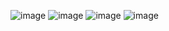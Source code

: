 ![image](https://github.com/ramzarfat2006/Kasir-phpnative/assets/153477198/c3da00e1-d3aa-4dbb-ae1b-ce5b77f67728)
![image](https://github.com/ramzarfat2006/Kasir-phpnative/assets/153477198/25a98bd0-18fd-4ac7-9785-ecdd5fc33b5f)
![image](https://github.com/ramzarfat2006/Kasir-phpnative/assets/153477198/181b6188-627d-431e-b96d-095d0896ee04)
![image](https://github.com/ramzarfat2006/Kasir-phpnative/assets/153477198/d70b12d4-58fb-48e4-bda9-e06f320b2885)
